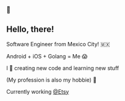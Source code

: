 ### 👋

## Hello, there!

Software Engineer from Mexico City! 🇲🇽

Android + iOS + Golang = Me 😱

I 💙 creating new code and learning new stuff 

(My profession is also my hobbie) 🤫

Currently working [@Etsy](https://www.etsy.com/)
